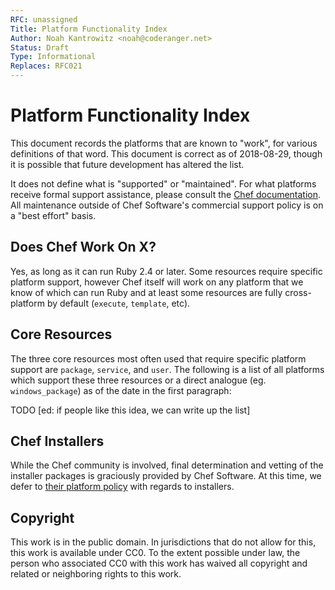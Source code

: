 ```yaml
---
RFC: unassigned
Title: Platform Functionality Index
Author: Noah Kantrowitz <noah@coderanger.net>
Status: Draft
Type: Informational
Replaces: RFC021
---
```


# Platform Functionality Index

This document records the platforms that are known to "work", for various
definitions of that word. This document is correct as of 2018-08-29, though it
is possible that future development has altered the list.

It does not define what is "supported" or "maintained". For what platforms
receive formal support assistance, please consult the [Chef documentation](https://docs.chef.io/platforms.html).
All maintenance outside of Chef Software's commercial support policy is on a
"best effort" basis.

## Does Chef Work On X?

Yes, as long as it can run Ruby 2.4 or later. Some resources require specific
platform support, however Chef itself will work on any platform that we know of
which can run Ruby and at least some resources are fully cross-platform by
default (`execute`, `template`, etc).

## Core Resources

The three core resources most often used that require specific platform support
are `package`, `service`, and `user`. The following is a list of all platforms
which support these three resources or a direct analogue (eg. `windows_package`)
as of the date in the first paragraph:

TODO [ed: if people like this idea, we can write up the list]

## Chef Installers

While the Chef community is involved, final determination and vetting of the
installer packages is graciously provided by Chef Software. At this time, we
defer to [their platform policy](https://docs.chef.io/platforms.html) with regards
to installers.

## Copyright

This work is in the public domain. In jurisdictions that do not allow for this,
this work is available under CC0. To the extent possible under law, the person
who associated CC0 with this work has waived all copyright and related or
neighboring rights to this work.

